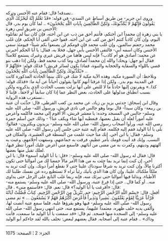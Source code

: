 ------------------------------------------------------------------------

نصدقه! قال: فقام عنه الأخنس وتركه..  
وروى ابن جرير- من طريق أسباط عن السدي- في قوله: «قَدْ نَعْلَمُ إِنَّهُ لَيَحْزُنُكَ الَّذِي
يَقُولُونَ فَإِنَّهُمْ لا يُكَذِّبُونَكَ، وَلكِنَّ الظَّالِمِينَ بِآياتِ اللَّهِ يَجْحَدُونَ» .. لما كان يوم
بدر، قال الأخنس بن شريق لبني زهرة:  
يا بني زهرة إن محمداً ابن أختكم، فأنتم أحق من ذب عن ابن أخته، فإن كان
نبياً لم تقاتلوه اليوم، وإن كان كاذباً كنتم أحق من كف عن ابن أخته. قفوا
حتى ألقى أبا الحكم، فإن غَلب محمد رجعتم سالمين، وإن غُلب محمد فإن قومكم لن
يصنعوا بكم شيئاً- فيومئذ سمي الأخنس وكان اسمه أُبي- فالتقى الأخنس بأبي
جهل، فخلا به، فقال: يا أبا الحكم أخبرني عن محمد: أصادق هو أم كاذب؟ فإنه
ليس هاهنا من قريش غيري وغيرك يستمع كلامنا! فقال أبو جهل: ويحك! والله إن
محمداً لصادق، وما كذب محمد قط، ولكن إذا ذهب بنو قصي باللواء والسقاية
والحجابة والنبوة، فماذا يكون لسائر قريش؟ فذلك قوله: «فَإِنَّهُمْ لا يُكَذِّبُونَكَ
وَلكِنَّ الظَّالِمِينَ بِآياتِ اللَّهِ يَجْحَدُونَ» ..  
ونلاحظ: أن السورة مكية، وهذه الآية مكية لا شك في ذلك بينما الحادثة
المذكورة كانت في المدينة يوم بدر.. ولكن إذا عرفنا أنهم كانوا يقولون
أحياناً عن آية ما: «فذلك قوله: كذا..» ويقرنون إليها حادثاً ما لا للنص على
أنها نزلت بسبب الحادث الذي يذكرونه ولكن بسبب انطباق مدلولها على الحادث،
بغض النظر عما إذا كان سابقاً أو لاحقاً.. فإننا لا نستغرب هذه الرواية..  
وقال ابن إسحاق: حدثني يزيد بن زياد، عن محمد بن كعب القرظي، قال: حدِّثت أن
عتبة بن ربيعة- وكان سيداً- قال يوماً وهو جالس في نادي قريش، ورسول الله-
صلى الله عليه وسلم- جالس في المسجد وحده: يا معشر قريش، ألا أقوم إلى محمد
فأكلمه وأعرض عليه أموراً لعله أن يقبل بعضها، فنعطيه أيها شاء ويكف عنا؟ -
وذلك حين أسلم حمزة رضي الله عنه، ورأوا أصحاب رسول الله- صلى الله عليه
وسلم- يزيدون ويكثرون- فقالوا: بلى يا أبا الوليد فقم إليه فكلمه. فقام
إليه عتبة حتى جلس إلى رسول الله- صلى الله عليه وسلم- فقال: يا ابن أخي.
إنك منا حيث علمت من البسطة في العشيرة، والمكان في النسب. وإنك قد أتيت
قومك بأمر عظيم، فرقت به جماعتهم، وسفهت أحلامهم، وعبت به آلهتهم ودينهم،
وكفرت به من مضى من آبائهم. فاسمع مني أعرض عليك أموراً تنظر فيها، لعلك
تقبل منها بعضها.  
قال: فقال له رسول الله- صلى الله عليه وسلم-: «قل: يا أبا الوليد أسمع»
قال: يا ابن أخي، إن كنت إنما تريد بما جئت به من هذا الأمر مالاً جمعنا لك
من أموالنا حتى تكون أكثرنا مالاً، وإن كنت تريد به شرفاً سودناك علينا حتى
لا نقطع أمراً دونك، وإن كنت تريد به ملكاً ملكناك علينا، وإن كان هذا الذي
يأتيك رئياً تراه لا تستطيع رده عن نفسك طلبنا لك الأطباء، وبذلنا فيها
أموالنا حتى نبرئك منه، فإنه ربما غلب التابع على الرجل حتى يداوى منه.. أو
كما قال.. حتى إذا فرغ عتبة، ورسول الله- صلى الله عليه وسلم- يستمع منه-
قال: «أفرغت يا أبا الوليد؟» قال: نعم. قال: «فاستمع مني» . قال:  
أفعل. قال: «بِسْمِ اللَّهِ الرَّحْمنِ الرَّحِيمِ: حم. تَنْزِيلٌ مِنَ الرَّحْمنِ الرَّحِيمِ. كِتابٌ
فُصِّلَتْ آياتُهُ قُرْآناً عَرَبِيًّا لِقَوْمٍ يَعْلَمُونَ. بَشِيراً وَنَذِيراً فَأَعْرَضَ أَكْثَرُهُمْ فَهُمْ لا
يَسْمَعُونَ ... » ثم مضى رسول الله- صلى الله عليه وسلم- فيها وهو يقرؤها عليه.
فلما سمع عتبة أنصت لها، وألقى يديه خلف ظهره، معتمداً عليهما، يستمع منه،
حتى انتهى رسول الله- صلى الله عليه وسلم- إلى السجدة منها فسجد. ثم قال:
«قد سمعت يا أبا الوليد ما سمعت، فأنت وذاك» .. فقام عتبة إلى أصحابه. فقال
بعضهم لبعض: نحلف بالله لقد جاءكم أبو الوليد

------------------------------------------------------------------------

الجزء: 2 ¦ الصفحة: 1075
